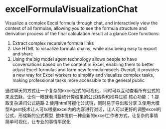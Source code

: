 # excelFormulaVisualizationChat

Visualize a complex Excel formula through chat, and interactively view the context of all formulas, allowing you to see the formula structure and derivation process of the final calculation result at a glance
Core functions:
1. Extract complex recursive formula links
2. Use HTML to visualize formula chains, while also being easy to export and share
3. Using the big model agent technology allows people to have conversations based on the content in Excel, enabling them to better adjust Excel formulas and form new formula models
Overall, it provides a new way for Excel workers to simplify and visualize complex tasks, making professional tasks more accessible to the general public

通过聊天的方式让一个复杂的excel公式的可视化，同时可以互动查看所有公式的来龙去脉，让你一眼就看清最终计算结果的公式结构和推导过程
核心功能：
1.提取复杂递归公式链路
2.使用html可视化公式链，同时易于导出和分享
3.使用大模型Agent技术让人可以根据excel内的内容进行对话，让人可以更好的调整excel的公式，形成新的公式模型
﻿
整体提供一种全新的excel工作者方式，让复杂的事情简单可视化，让专业的事情平民化
﻿
